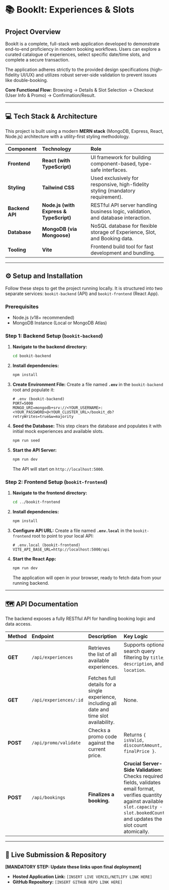# 📚 BookIt: Experiences & Slots

## Project Overview

BookIt is a complete, full-stack web application developed to demonstrate end-to-end proficiency in modern booking workflows. Users can explore a curated catalogue of experiences, select specific date/time slots, and complete a secure transaction.

The application adheres strictly to the provided design specifications (high-fidelity UI/UX) and utilizes robust server-side validation to prevent issues like double-booking.

**Core Functional Flow:** Browsing $\rightarrow$ Details & Slot Selection $\rightarrow$ Checkout (User Info & Promo) $\rightarrow$ Confirmation/Result.

***

## 💻 Tech Stack & Architecture

This project is built using a modern **MERN stack** (MongoDB, Express, React, Node.js) architecture with a utility-first styling methodology.

| Component | Technology | Role |
| :--- | :--- | :--- |
| **Frontend** | **React (with TypeScript)** | UI framework for building component-based, type-safe interfaces. |
| **Styling** | **Tailwind CSS** | Used exclusively for responsive, high-fidelity styling (mandatory requirement). |
| **Backend API** | **Node.js (with Express & TypeScript)** | RESTful API server handling business logic, validation, and database interaction. |
| **Database** | **MongoDB (via Mongoose)** | NoSQL database for flexible storage of Experience, Slot, and Booking data. |
| **Tooling** | **Vite** | Frontend build tool for fast development and bundling. |

***

## ⚙️ Setup and Installation

Follow these steps to get the project running locally. It is structured into two separate services: `bookit-backend` (API) and `bookit-frontend` (React App).

### Prerequisites
* Node.js (v18+ recommended)
* MongoDB Instance (Local or MongoDB Atlas)

### Step 1: Backend Setup (`bookit-backend`)

1.  **Navigate to the backend directory:**
    ```bash
    cd bookit-backend
    ```

2.  **Install dependencies:**
    ```bash
    npm install
    ```

3.  **Create Environment File:** Create a file named **`.env`** in the `bookit-backend` root and populate it:
    ```env
    # .env (bookit-backend)
    PORT=5000
    MONGO_URI=mongodb+srv://<YOUR_USERNAME>:<YOUR_PASSWORD>@<YOUR_CLUSTER_URL>/bookit_db?retryWrites=true&w=majority
    ```

4.  **Seed the Database:** This step clears the database and populates it with initial mock experiences and available slots.
    ```bash
    npm run seed
    ```

5.  **Start the API Server:**
    ```bash
    npm run dev
    ```
    The API will start on `http://localhost:5000`.

### Step 2: Frontend Setup (`bookit-frontend`)

1.  **Navigate to the frontend directory:**
    ```bash
    cd ../bookit-frontend
    ```

2.  **Install dependencies:**
    ```bash
    npm install
    ```

3.  **Configure API URL:** Create a file named **`.env.local`** in the `bookit-frontend` root to point to your local API:
    ```env
    # .env.local (bookit-frontend)
    VITE_API_BASE_URL=http://localhost:5000/api 
    ```

4.  **Start the React App:**
    ```bash
    npm run dev
    ```
    The application will open in your browser, ready to fetch data from your running backend.

***

## 🗺️ API Documentation

The backend exposes a fully RESTful API for handling booking logic and data access.

| Method | Endpoint | Description | Key Logic |
| :--- | :--- | :--- | :--- |
| **GET** | `/api/experiences` | Retrieves the list of all available experiences. | Supports optional search query filtering by `title`, `description`, and `location`. |
| **GET** | `/api/experiences/:id` | Fetches full details for a single experience, including all date and time slot availability. | None. |
| **POST**| `/api/promo/validate` | Checks a promo code against the current price. | Returns `{ isValid, discountAmount, finalPrice }`. |
| **POST**| `/api/bookings` | **Finalizes a booking.** | **Crucial Server-Side Validation:** Checks required fields, validates email format, verifies quantity against available `slot.capacity - slot.bookedCount`, and updates the slot count atomically. |

***

## 🌟 Live Submission & Repository

**[MANDATORY STEP: Update these links upon final deployment]**

* **Hosted Application Link:** `[INSERT LIVE VERCEL/NETLIFY LINK HERE]`
* **GitHub Repository:** `[INSERT GITHUB REPO LINK HERE]`

